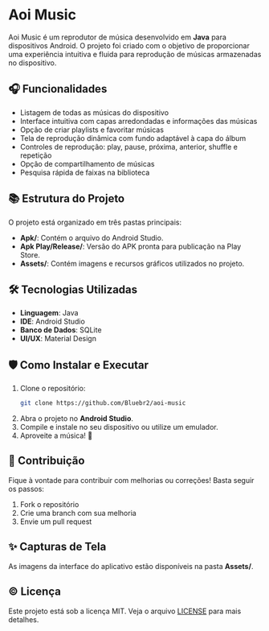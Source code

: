 # Aoi Music

Aoi Music é um reprodutor de música desenvolvido em **Java** para dispositivos Android. O projeto foi criado com o objetivo de proporcionar uma experiência intuitiva e fluida para reprodução de músicas armazenadas no dispositivo.

## 🎧 Funcionalidades
- Listagem de todas as músicas do dispositivo
- Interface intuitiva com capas arredondadas e informações das músicas
- Opção de criar playlists e favoritar músicas
- Tela de reprodução dinâmica com fundo adaptável à capa do álbum
- Controles de reprodução: play, pause, próxima, anterior, shuffle e repetição
- Opção de compartilhamento de músicas
- Pesquisa rápida de faixas na biblioteca

## 📚 Estrutura do Projeto
O projeto está organizado em três pastas principais:

- **Apk/**: Contém o arquivo do Android Studio.
- **Apk Play/Release/**: Versão do APK pronta para publicação na Play Store.
- **Assets/**: Contém imagens e recursos gráficos utilizados no projeto.

## 🛠️ Tecnologias Utilizadas
- **Linguagem**: Java
- **IDE**: Android Studio
- **Banco de Dados**: SQLite
- **UI/UX**: Material Design

## 🛡️ Como Instalar e Executar
1. Clone o repositório:
   ```bash
   git clone https://github.com/Bluebr2/aoi-music
   ```
2. Abra o projeto no **Android Studio**.
3. Compile e instale no seu dispositivo ou utilize um emulador.
4. Aproveite a música! 🎵

## 🎤 Contribuição
Fique à vontade para contribuir com melhorias ou correções! Basta seguir os passos:
1. Fork o repositório
2. Crie uma branch com sua melhoria
3. Envie um pull request

## ✨ Capturas de Tela
As imagens da interface do aplicativo estão disponíveis na pasta **Assets/**.

## © Licença
Este projeto está sob a licença MIT. Veja o arquivo [LICENSE](LICENSE) para mais detalhes.

